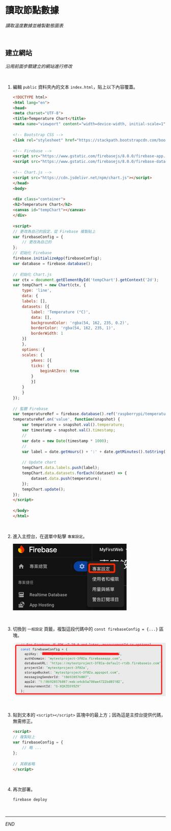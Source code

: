 # 讀取節點數據

_讀取溫度數據並繪製動態圖表_

<br>

## 建立網站

_沿用前面步驟建立的網站進行修改_

<br>

1. 編輯 `public` 資料夾內的文本 `index.html`，貼上以下內容覆蓋。

    ```html
    <!DOCTYPE html>
    <html lang="en">
    <head>
    <meta charset="UTF-8">
    <title>Temperature Chart</title>
    <meta name="viewport" content="width=device-width, initial-scale=1">
    
    <!-- Bootstrap CSS -->
    <link rel="stylesheet" href="https://stackpath.bootstrapcdn.com/bootstrap/4.5.2/css/bootstrap.min.css">

    <!-- Firebase -->
    <script src="https://www.gstatic.com/firebasejs/8.0.0/firebase-app.js"></script>
    <script src="https://www.gstatic.com/firebasejs/8.0.0/firebase-database.js"></script>

    <!-- Chart.js -->
    <script src="https://cdn.jsdelivr.net/npm/chart.js"></script>
    </head>
    <body>

    <div class="container">
    <h2>Temperature Chart</h2>
    <canvas id="tempChart"></canvas>
    </div>

    <script>
    // 更改為自己的設定，從 Firebase 複製貼上
    var firebaseConfig = {
        // 更改為自己的
    };
    // 初始化 Firebase
    firebase.initializeApp(firebaseConfig);
    var database = firebase.database();

    // 初始化 Chart.js
    var ctx = document.getElementById('tempChart').getContext('2d');
    var tempChart = new Chart(ctx, {
        type: 'line',
        data: {
        labels: [],
        datasets: [{
            label: 'Temperature (°C)',
            data: [],
            backgroundColor: 'rgba(54, 162, 235, 0.2)',
            borderColor: 'rgba(54, 162, 235, 1)',
            borderWidth: 1
        }]
        },
        options: {
        scales: {
            yAxes: [{
            ticks: {
                beginAtZero: true
            }
            }]
        }
        }
    });

    // 監聽 Firebase
    var temperatureRef = firebase.database().ref('raspberrypi/temperature');
    temperatureRef.on('value', function(snapshot) {
        var temperature = snapshot.val().temperature;
        var timestamp = snapshot.val().timestamp;
        // 
        var date = new Date(timestamp * 1000);
        // 
        var label = date.getHours() + ':' + date.getMinutes().toString().padStart(2, '0') + ':' + date.getSeconds().toString().padStart(2, '0');

        // Update chart
        tempChart.data.labels.push(label);
        tempChart.data.datasets.forEach((dataset) => {
            dataset.data.push(temperature);
        });
        tempChart.update();
    });
    </script>

    </body>
    </html>

    ```

<br>

2. 進入主控台，在選單中點擊 `專案設定`。

    ![](images/img_79.png)

<br>

3. 切換到 `一般設定` 頁籤，複製這段代碼中的 `const firebaseConfig = {...}` 區塊。

    ![](images/img_62.png)

<br>

3. 貼到文本的 `<script></script>` 區塊中的最上方；因為這是主控台提供代碼，無需修正。

    ```html
    <script>
    // 複製貼上
    var firebaseConfig = {
        // 略 ...
    };
    
    // 其餘省略
    </script>
    ```

<br>

4. 再次部署。

    ```bash
    firebase deploy
    ```

<br>

___

_END_
